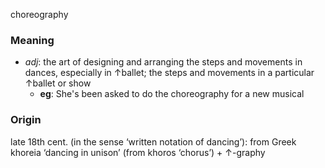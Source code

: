 choreography
### Meaning
+ _adj_: the art of designing and arranging the steps and movements in dances, especially in ↑ballet; the steps and movements in a particular ↑ballet or show
	+ __eg__: She's been asked to do the choreography for a new musical

### Origin

late 18th cent. (in the sense ‘written notation of dancing’): from Greek khoreia ‘dancing in unison’ (from khoros ‘chorus’) + ↑-graphy

